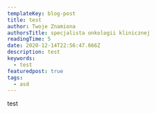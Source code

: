 ```yaml
---
templateKey: blog-post
title: test
author: Twoje Znamiona
authorsTitle: specjalista onkologii klinicznej
readingTime: 5
date: 2020-12-14T22:56:47.666Z
description: test
keywords:
  - test
featuredpost: true
tags:
  - asd
---
```

test